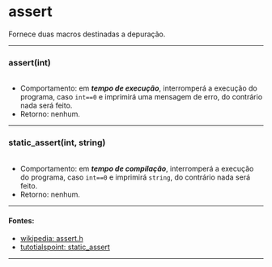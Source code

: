 # assert
Fornece duas macros destinadas a depuração.

---

### assert(int)
###### 

* Comportamento: em ***tempo de execução***, interromperá a execução do programa, caso
`int==0` e imprimirá uma mensagem de erro, do contrário nada será feito.
* Retorno: nenhum.
	
---

### static\_assert(int, string)
###### 

* Comportamento: em ***tempo de compilação***, interromperá a execução do programa, caso
`int==0` e imprimirá `string`, do contrário nada será feito.
* Retorno: nenhum.
	
---

#### Fontes:
* [wikipedia: assert.h](https://en.wikipedia.org/wiki/assert.h )
* [tutotialspoint: static\_assert](https://www.tutorialspoint.com/c_standard_library/assert_h.htm )

---
